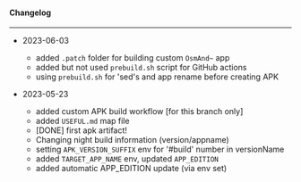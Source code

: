 #### Changelog #
*************************************

- 2023-06-03
    - added `.patch` folder for building custom `OsmAnd~` app
    - added but not used `prebuild.sh` script for GitHub actions
    - using `prebuild.sh` for 'sed's and app rename before creating APK

- 2023-05-23
    - added custom APK build workflow [for this branch only]
    - added `USEFUL.md` map file
    - [DONE] first apk artifact!
    - Changing night build information (version/appname)
    - setting `APK_VERSION_SUFFIX` env for '#build' number in versionName
    - added `TARGET_APP_NAME` env, updated `APP_EDITION`
    - added automatic APP_EDITION update (via env set)